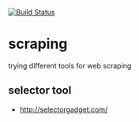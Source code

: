 [![Build Status](https://travis-ci.org/brownman/scraping.svg?branch=develop)](https://travis-ci.org/brownman/scraping)




 





 


scraping
=========
trying different tools for web scraping

selector tool
----
- http://selectorgadget.com/

